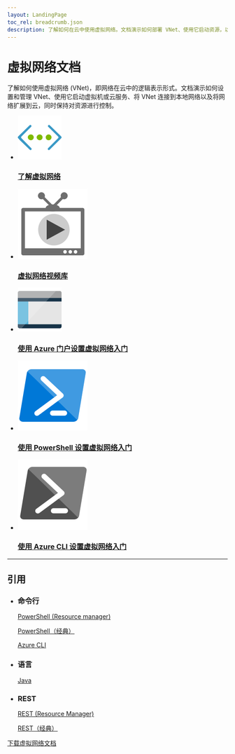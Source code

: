 ```yaml
---
layout: LandingPage
toc_rel: breadcrumb.json
description: 了解如何在云中使用虚拟网络。文档演示如何部署 VNet、使用它启动资源，以及将它与本地网络集成。
---
```


# 虚拟网络文档

了解如何使用虚拟网络 (VNet)，即网络在云中的逻辑表示形式。文档演示如何设置和管理 VNet、使用它启动虚拟机或云服务、将 VNet 连接到本地网络以及将网络扩展到云，同时保持对资源进行控制。

<ul class="panelContent cardsFTitle">
    <li><a href="/azure/Virtual-Network/virtual-networks-overview">
<div class="cardSize"><div class="cardPadding"><div class="card"><div class="cardImageOuter"><div class="cardImage"><img src="media/index/virtual-network.svg" alt="" /></div></div><div class="cardText"><h3>了解虚拟网络</h3></div></div></div>
        </div></a>
</li>
    <li><a href="https://azure.microsoft.com/documentation/videos/index/?services=virtual-network">
<div class="cardSize"><div class="cardPadding"><div class="card"><div class="cardImageOuter"><div class="cardImage"><img src="media/index/video-library.svg" alt="" /></div></div><div class="cardText"><h3>虚拟网络视频库</h3></div></div></div>
        </div></a>
</li>
    <li><a href="/azure/Virtual-Network/virtual-networks-create-vnet-arm-pportal">
<div class="cardSize"><div class="cardPadding"><div class="card"><div class="cardImageOuter"><div class="cardImage"><img src="media/index/portal.svg" alt="" /></div></div><div class="cardText"><h3>使用 Azure 门户设置虚拟网络入门</h3></div></div></div>
        </div></a>
</li>
    <li><a href="/azure/Virtual-Network/virtual-networks-create-vnet-arm-ps">
<div class="cardSize"><div class="cardPadding"><div class="card"><div class="cardImageOuter"><div class="cardImage"><img src="media/index/powershell.svg" alt="" /></div></div><div class="cardText"><h3>使用 PowerShell 设置虚拟网络入门</h3></div></div></div>
        </div></a>
</li>
    <li><a href="/azure/Virtual-Network/virtual-networks-create-vnet-arm-cli">
<div class="cardSize"><div class="cardPadding"><div class="card"><div class="cardImageOuter"><div class="cardImage"><img src="media/index/cli.svg" alt="" /></div></div><div class="cardText"><h3>使用 Azure CLI 设置虚拟网络入门</h3></div></div></div>
        </div></a>
</li>
</ul>

---

<h2>引用</h2>
<ul class="panelContent cardsW">
    <li>
        <div class="cardSize"><div class="cardPadding"><div class="card"><div class="cardText"><h3>命令行</h3><p><a href="/powershell/resourcemanager/azurerm.automation/v2.3.0/azurerm.automation">PowerShell (Resource manager)</a></p><p><a href="/powershell/servicemanagement/azure.automation/v3.1.0/azure.automation">PowerShell（经典）</a></p><p><a href="/cli/azure">Azure CLI</a></p></div></div></div>
        </div>
    </li>
    <li>
        <div class="cardSize"><div class="cardPadding"><div class="card"><div class="cardText"><h3>语言</h3><p><a href="/java/api/">Java</a></p></div></div></div>
        </div>
    </li>
    <li>
        <div class="cardSize"><div class="cardPadding"><div class="card"><div class="cardText"><h3>REST</h3><p><a href="https://msdn.microsoft.com/library/mt163658.aspx">REST (Resource Manager)</a></p><p><a href="https://msdn.microsoft.com/library/jj157182.aspx">REST（经典）</a></p></div></div></div>
        </div>
    </li>
</ul>

<div class="downloadHolder"><a href="https://opbuildstorageprod.blob.core.windows.net/output-pdf-files/zh-cn/Azure.azure-documents/live/virtual-network.pdf">
<div class="img"></div>
        <div class="text">下载虚拟网络文档</div>
    </a>

</div>

<!---HONumber=Mooncake_0206_2017-->